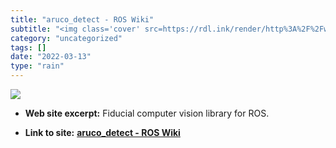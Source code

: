 ```yaml
---
title: "aruco_detect - ROS Wiki"
subtitle: "<img class='cover' src=https://rdl.ink/render/http%3A%2F%2Fwiki.ros.org%2Faruco_detect>"
category: "uncategorized"
tags: []
date: "2022-03-13"
type: "rain"
---
```

<img class="cover" src=https://rdl.ink/render/http%3A%2F%2Fwiki.ros.org%2Faruco_detect>



* **Web site excerpt:** Fiducial computer vision library for ROS.

* **Link to site:** **[aruco_detect - ROS Wiki](http://wiki.ros.org/aruco_detect)**